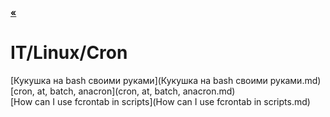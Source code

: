 [**«**](/index.md)

# IT/Linux/Cron

[Кукушка на bash своими руками](Кукушка на bash своими руками.md)  
[cron, at, batch, anacron](cron, at, batch, anacron.md)  
[How can I use fcrontab in scripts](How can I use fcrontab in scripts.md)  
